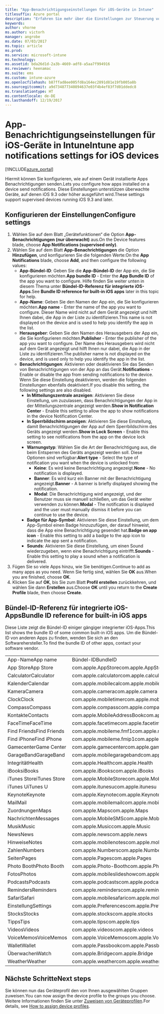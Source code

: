 ```yaml
---
title: "App-Benachrichtigungseinstellungen für iOS-Geräte in Intune"
titlesuffix: Azure portal
description: "Erfahren Sie mehr über die Einstellungen zur Steuerung von Benachrichtigungen von Apps auf iOS-Geräten.\""
keywords: 
author: vhorne
ms.author: victorh
manager: angrobe
ms.date: 07/03/2017
ms.topic: article
ms.prod: 
ms.service: microsoft-intune
ms.technology: 
ms.assetid: bda26d1d-2a3b-4669-adf8-a5aa7f994916
ms.reviewer: heenamac
ms.suite: ems
ms.custom: intune-azure
ms.openlocfilehash: b87ffad8ee005fd8a164ec2891d81e19fb005a8b
ms.sourcegitcommit: a9d734877340894637e03f4b4ef83f7d01ddedc8
ms.translationtype: HT
ms.contentlocale: de-DE
ms.lasthandoff: 12/19/2017
---
```

# <a name="intune-app-notifications-settings-for-ios-devices"></a><span data-ttu-id="6c64f-103">App-Benachrichtigungseinstellungen für iOS-Geräte in Intune</span><span class="sxs-lookup"><span data-stu-id="6c64f-103">Intune app notifications settings for iOS devices</span></span>

[!INCLUDE[azure_portal](./includes/azure_portal.md)]

<span data-ttu-id="6c64f-104">Hiermit können Sie konfigurieren, wie auf einem Gerät installierte Apps Benachrichtigungen senden.</span><span class="sxs-lookup"><span data-stu-id="6c64f-104">Lets you configure how apps installed on a device send notifications.</span></span> <span data-ttu-id="6c64f-105">Diese Einstellungen unterstützen überwachte Geräte, auf denen iOS 9.3 oder höher ausgeführt wird.</span><span class="sxs-lookup"><span data-stu-id="6c64f-105">These settings support supervised devices running iOS 9.3 and later.</span></span>

## <a name="configure-settings"></a><span data-ttu-id="6c64f-106">Konfigurieren der Einstellungen</span><span class="sxs-lookup"><span data-stu-id="6c64f-106">Configure settings</span></span>

1. <span data-ttu-id="6c64f-107">Wählen Sie auf dem Blatt „Gerätefunktionen“ die Option **App-Benachrichtigungen (nur überwacht)** aus.</span><span class="sxs-lookup"><span data-stu-id="6c64f-107">On the Device features blade, choose **App Notifications (supervised only)**.</span></span>
2. <span data-ttu-id="6c64f-108">Wählen Sie auf dem Blatt **App-Benachrichtigungen** die Option **Hinzufügen**, und konfigurieren Sie die folgenden Werte:</span><span class="sxs-lookup"><span data-stu-id="6c64f-108">On the **App Notifications** blade, choose **Add**, and then configure the following values:</span></span>
    - <span data-ttu-id="6c64f-109">**App-Bündel-ID**: Geben Sie die **App-Bündel-ID** der App ein, die Sie konfigurieren möchten.</span><span class="sxs-lookup"><span data-stu-id="6c64f-109">**App bundle ID** - Enter the **App Bundle ID** of the app you want to configure.</span></span> <span data-ttu-id="6c64f-110">Hilfe finden Sie weiter unten in diesem Thema unter **Bündel-ID-Referenz für integrierte iOS-Apps**.</span><span class="sxs-lookup"><span data-stu-id="6c64f-110">See **Bundle ID reference for built-in iOS apps** later in this topic for help.</span></span>
    - <span data-ttu-id="6c64f-111">**App-Name**: Geben Sie den Namen der App ein, die Sie konfigurieren möchten.</span><span class="sxs-lookup"><span data-stu-id="6c64f-111">**App name** - Enter the name of the app you want to configure.</span></span> <span data-ttu-id="6c64f-112">Dieser Name wird nicht auf dem Gerät angezeigt und hilft Ihnen dabei, die App in der Liste zu identifizieren.</span><span class="sxs-lookup"><span data-stu-id="6c64f-112">This name is not displayed on the device and is used to help you identify the app in the list.</span></span>
    - <span data-ttu-id="6c64f-113">**Herausgeber**: Geben Sie den Namen des Herausgebers der App ein, die Sie konfigurieren möchten.</span><span class="sxs-lookup"><span data-stu-id="6c64f-113">**Publisher** - Enter the publisher of the app you want to configure.</span></span> <span data-ttu-id="6c64f-114">Der Name des Herausgebers wird nicht auf dem Gerät angezeigt und hilft Ihnen nur dabei, die App in der Liste zu identifizieren.</span><span class="sxs-lookup"><span data-stu-id="6c64f-114">The publisher name is not displayed on the device, and is used only to help you identify the app in the list.</span></span>
    - <span data-ttu-id="6c64f-115">**Benachrichtigungen**: Aktivieren oder deaktivieren Sie das Senden von Benachrichtigungen von der App an das Gerät.</span><span class="sxs-lookup"><span data-stu-id="6c64f-115">**Notifications** - Enable or disable the app from sending notifications to the device.</span></span> <span data-ttu-id="6c64f-116">Wenn Sie diese Einstellung deaktivieren, werden die folgenden Einstellungen ebenfalls deaktiviert.</span><span class="sxs-lookup"><span data-stu-id="6c64f-116">If you disable this setting, the following settings are also disabled.</span></span>
        - <span data-ttu-id="6c64f-117">**In Mitteilungszentrale anzeigen**: Aktivieren Sie diese Einstellung, um zuzulassen, dass Benachrichtigungen der App in der Mitteilungszentrale angezeigt werden.</span><span class="sxs-lookup"><span data-stu-id="6c64f-117">**Show in Notification Center** - Enable this setting to allow the app to show notifications in the device Notification Center.</span></span>
        - <span data-ttu-id="6c64f-118">**In Sperrbildschirm anzeigen**: Aktivieren Sie diese Einstellung, damit Benachrichtigungen der App auf dem Sperrbildschirm des Geräts angezeigt werden.</span><span class="sxs-lookup"><span data-stu-id="6c64f-118">**Show in Lock Screen** - Enable this setting to see notifications from the app on the device lock screen.</span></span>
        - <span data-ttu-id="6c64f-119">**Warnungstyp**: Wählen Sie die Art der Benachrichtigung aus, die beim Entsperren des Geräts angezeigt werden soll. Diese Optionen sind verfügbar:</span><span class="sxs-lookup"><span data-stu-id="6c64f-119">**Alert type** - Select the type of notification you want when the device is unlocked from:</span></span>
            - <span data-ttu-id="6c64f-120">**Keine**: Es wird keine Benachrichtigung angezeigt.</span><span class="sxs-lookup"><span data-stu-id="6c64f-120">**None** - No notification is displayed.</span></span>
            - <span data-ttu-id="6c64f-121">**Banner**: Es wird kurz ein Banner mit der Benachrichtigung angezeigt.</span><span class="sxs-lookup"><span data-stu-id="6c64f-121">**Banner** - A banner is briefly displayed showing the notification.</span></span>
            - <span data-ttu-id="6c64f-122">**Modal**: Die Benachrichtigung wird angezeigt, und der Benutzer muss sie manuell schließen, um das Gerät weiter verwenden zu können.</span><span class="sxs-lookup"><span data-stu-id="6c64f-122">**Modal** - The notification is displayed and the user must manually dismiss it before you can continue to use the device.</span></span>
        - <span data-ttu-id="6c64f-123">**Badge für App-Symbol**: Aktivieren Sie diese Einstellung, um dem App-Symbol einen Badge hinzuzufügen, der darauf hinweist, dass die App eine Benachrichtigung gesendet hat.</span><span class="sxs-lookup"><span data-stu-id="6c64f-123">**Badge on app icon** - Enable this setting to add a badge to the app icon to indicate the app sent a notification.</span></span>
        - <span data-ttu-id="6c64f-124">**Sounds**: Aktivieren Sie diese Einstellung, um einen Sound wiederzugeben, wenn eine Benachrichtigung eintrifft.</span><span class="sxs-lookup"><span data-stu-id="6c64f-124">**Sounds** - Enable this setting to play a sound when a notification is delivered.</span></span>
3. <span data-ttu-id="6c64f-125">Fügen Sie so viele Apps hinzu, wie Sie benötigen.</span><span class="sxs-lookup"><span data-stu-id="6c64f-125">Continue to add as many apps as you need.</span></span> <span data-ttu-id="6c64f-126">Wenn Sie fertig sind, wählen Sie **OK** aus.</span><span class="sxs-lookup"><span data-stu-id="6c64f-126">When you are finished, choose **OK**.</span></span>
4. <span data-ttu-id="6c64f-127">Klicken Sie auf **OK**, bis Sie zum Blatt **Profil erstellen** zurückkehren, und wählen Sie dann **Erstellen** aus.</span><span class="sxs-lookup"><span data-stu-id="6c64f-127">Choose **OK** until you return to the **Create Profile** blade, then choose **Create**.</span></span> 


## <a name="bundle-id-reference-for-built-in-ios-apps"></a><span data-ttu-id="6c64f-128">Bündel-ID-Referenz für integrierte iOS-Apps</span><span class="sxs-lookup"><span data-stu-id="6c64f-128">Bundle ID reference for built-in iOS apps</span></span>

<span data-ttu-id="6c64f-129">Diese Liste zeigt die Bündel-ID einiger gängiger integrierter iOS-Apps.</span><span class="sxs-lookup"><span data-stu-id="6c64f-129">This list shows the bundle ID of some common built-in iOS apps.</span></span> <span data-ttu-id="6c64f-130">Um die Bündel-ID von anderen Apps zu finden, wenden Sie sich an den Softwarehersteller.</span><span class="sxs-lookup"><span data-stu-id="6c64f-130">To find the bundle ID of other apps, contact your software vendor.</span></span> 

|||
|-|-|
|<span data-ttu-id="6c64f-131">App-Name</span><span class="sxs-lookup"><span data-stu-id="6c64f-131">App name</span></span>|<span data-ttu-id="6c64f-132">Bündel-ID</span><span class="sxs-lookup"><span data-stu-id="6c64f-132">BundleID</span></span>|
|<span data-ttu-id="6c64f-133">App Store</span><span class="sxs-lookup"><span data-stu-id="6c64f-133">App Store</span></span>|<span data-ttu-id="6c64f-134">com.apple.AppStore</span><span class="sxs-lookup"><span data-stu-id="6c64f-134">com.apple.AppStore</span></span>|
|<span data-ttu-id="6c64f-135">Calculator</span><span class="sxs-lookup"><span data-stu-id="6c64f-135">Calculator</span></span>|<span data-ttu-id="6c64f-136">com.apple.calculator</span><span class="sxs-lookup"><span data-stu-id="6c64f-136">com.apple.calculator</span></span>|
|<span data-ttu-id="6c64f-137">Kalender</span><span class="sxs-lookup"><span data-stu-id="6c64f-137">Calendar</span></span>|<span data-ttu-id="6c64f-138">com.apple.mobilecal</span><span class="sxs-lookup"><span data-stu-id="6c64f-138">com.apple.mobilecal</span></span>|
|<span data-ttu-id="6c64f-139">Kamera</span><span class="sxs-lookup"><span data-stu-id="6c64f-139">Camera</span></span>|<span data-ttu-id="6c64f-140">com.apple.camera</span><span class="sxs-lookup"><span data-stu-id="6c64f-140">com.apple.camera</span></span>|
|<span data-ttu-id="6c64f-141">Clock</span><span class="sxs-lookup"><span data-stu-id="6c64f-141">Clock</span></span>|<span data-ttu-id="6c64f-142">com.apple.mobiletimer</span><span class="sxs-lookup"><span data-stu-id="6c64f-142">com.apple.mobiletimer</span></span>|
|<span data-ttu-id="6c64f-143">Compass</span><span class="sxs-lookup"><span data-stu-id="6c64f-143">Compass</span></span>|<span data-ttu-id="6c64f-144">com.apple.compass</span><span class="sxs-lookup"><span data-stu-id="6c64f-144">com.apple.compass</span></span>|
|<span data-ttu-id="6c64f-145">Kontakte</span><span class="sxs-lookup"><span data-stu-id="6c64f-145">Contacts</span></span>|<span data-ttu-id="6c64f-146">com.apple.MobileAddressBook</span><span class="sxs-lookup"><span data-stu-id="6c64f-146">com.apple.MobileAddressBook</span></span>|
|<span data-ttu-id="6c64f-147">FaceTime</span><span class="sxs-lookup"><span data-stu-id="6c64f-147">FaceTime</span></span>|<span data-ttu-id="6c64f-148">com.apple.facetime</span><span class="sxs-lookup"><span data-stu-id="6c64f-148">com.apple.facetime</span></span>|
|<span data-ttu-id="6c64f-149">Find Friends</span><span class="sxs-lookup"><span data-stu-id="6c64f-149">Find Friends</span></span>|<span data-ttu-id="6c64f-150">com.apple.mobileme.fmf1</span><span class="sxs-lookup"><span data-stu-id="6c64f-150">com.apple.mobileme.fmf1</span></span>|
|<span data-ttu-id="6c64f-151">Find iPhone</span><span class="sxs-lookup"><span data-stu-id="6c64f-151">Find iPhone</span></span>|<span data-ttu-id="6c64f-152">com.apple.mobileme.fmip1</span><span class="sxs-lookup"><span data-stu-id="6c64f-152">com.apple.mobileme.fmip1</span></span>|
|<span data-ttu-id="6c64f-153">Gamecenter</span><span class="sxs-lookup"><span data-stu-id="6c64f-153">Game Center</span></span>|<span data-ttu-id="6c64f-154">com.apple.gamecenter</span><span class="sxs-lookup"><span data-stu-id="6c64f-154">com.apple.gamecenter</span></span>|
|<span data-ttu-id="6c64f-155">GarageBand</span><span class="sxs-lookup"><span data-stu-id="6c64f-155">GarageBand</span></span>|<span data-ttu-id="6c64f-156">com.apple.mobilegarageband</span><span class="sxs-lookup"><span data-stu-id="6c64f-156">com.apple.mobilegarageband</span></span>|
|<span data-ttu-id="6c64f-157">Integrität</span><span class="sxs-lookup"><span data-stu-id="6c64f-157">Health</span></span>|<span data-ttu-id="6c64f-158">com.apple.Health</span><span class="sxs-lookup"><span data-stu-id="6c64f-158">com.apple.Health</span></span>|
|<span data-ttu-id="6c64f-159">iBooks</span><span class="sxs-lookup"><span data-stu-id="6c64f-159">iBooks</span></span>|<span data-ttu-id="6c64f-160">com.apple.iBooks</span><span class="sxs-lookup"><span data-stu-id="6c64f-160">com.apple.iBooks</span></span>|
|<span data-ttu-id="6c64f-161">iTunes Store</span><span class="sxs-lookup"><span data-stu-id="6c64f-161">iTunes Store</span></span>|<span data-ttu-id="6c64f-162">com.apple.MobileStore</span><span class="sxs-lookup"><span data-stu-id="6c64f-162">com.apple.MobileStore</span></span>|
|<span data-ttu-id="6c64f-163">iTunes U</span><span class="sxs-lookup"><span data-stu-id="6c64f-163">iTunes U</span></span>|<span data-ttu-id="6c64f-164">com.apple.itunesu</span><span class="sxs-lookup"><span data-stu-id="6c64f-164">com.apple.itunesu</span></span>|
|<span data-ttu-id="6c64f-165">Keynote</span><span class="sxs-lookup"><span data-stu-id="6c64f-165">Keynote</span></span>|<span data-ttu-id="6c64f-166">com.apple.Keynote</span><span class="sxs-lookup"><span data-stu-id="6c64f-166">com.apple.Keynote</span></span>|
|<span data-ttu-id="6c64f-167">Mail</span><span class="sxs-lookup"><span data-stu-id="6c64f-167">Mail</span></span>|<span data-ttu-id="6c64f-168">com.apple.mobilemail</span><span class="sxs-lookup"><span data-stu-id="6c64f-168">com.apple.mobilemail</span></span>|
|<span data-ttu-id="6c64f-169">Zuordnungen</span><span class="sxs-lookup"><span data-stu-id="6c64f-169">Maps</span></span>|<span data-ttu-id="6c64f-170">com.apple.Maps</span><span class="sxs-lookup"><span data-stu-id="6c64f-170">com.apple.Maps</span></span>|
|<span data-ttu-id="6c64f-171">Nachrichten</span><span class="sxs-lookup"><span data-stu-id="6c64f-171">Messages</span></span>|<span data-ttu-id="6c64f-172">com.apple.MobileSMS</span><span class="sxs-lookup"><span data-stu-id="6c64f-172">com.apple.MobileSMS</span></span>|
|<span data-ttu-id="6c64f-173">Musik</span><span class="sxs-lookup"><span data-stu-id="6c64f-173">Music</span></span>|<span data-ttu-id="6c64f-174">com.apple.Music</span><span class="sxs-lookup"><span data-stu-id="6c64f-174">com.apple.Music</span></span>|
|<span data-ttu-id="6c64f-175">News</span><span class="sxs-lookup"><span data-stu-id="6c64f-175">News</span></span>|<span data-ttu-id="6c64f-176">com.apple.news</span><span class="sxs-lookup"><span data-stu-id="6c64f-176">com.apple.news</span></span>|
|<span data-ttu-id="6c64f-177">Hinweise</span><span class="sxs-lookup"><span data-stu-id="6c64f-177">Notes</span></span>|<span data-ttu-id="6c64f-178">com.apple.mobilenotes</span><span class="sxs-lookup"><span data-stu-id="6c64f-178">com.apple.mobilenotes</span></span>|
|<span data-ttu-id="6c64f-179">Zahlen</span><span class="sxs-lookup"><span data-stu-id="6c64f-179">Numbers</span></span>|<span data-ttu-id="6c64f-180">com.apple.Numbers</span><span class="sxs-lookup"><span data-stu-id="6c64f-180">com.apple.Numbers</span></span>|
|<span data-ttu-id="6c64f-181">Seiten</span><span class="sxs-lookup"><span data-stu-id="6c64f-181">Pages</span></span>|<span data-ttu-id="6c64f-182">com.apple.Pages</span><span class="sxs-lookup"><span data-stu-id="6c64f-182">com.apple.Pages</span></span>|
|<span data-ttu-id="6c64f-183">Photo Booth</span><span class="sxs-lookup"><span data-stu-id="6c64f-183">Photo Booth</span></span>|<span data-ttu-id="6c64f-184">com.apple.Photo-Booth</span><span class="sxs-lookup"><span data-stu-id="6c64f-184">com.apple.Photo-Booth</span></span>|
|<span data-ttu-id="6c64f-185">Fotos</span><span class="sxs-lookup"><span data-stu-id="6c64f-185">Photos</span></span>|<span data-ttu-id="6c64f-186">com.apple.mobileslideshow</span><span class="sxs-lookup"><span data-stu-id="6c64f-186">com.apple.mobileslideshow</span></span>|
|<span data-ttu-id="6c64f-187">Podcasts</span><span class="sxs-lookup"><span data-stu-id="6c64f-187">Podcasts</span></span>|<span data-ttu-id="6c64f-188">com.apple.podcasts</span><span class="sxs-lookup"><span data-stu-id="6c64f-188">com.apple.podcasts</span></span>|
|<span data-ttu-id="6c64f-189">Reminders</span><span class="sxs-lookup"><span data-stu-id="6c64f-189">Reminders</span></span>|<span data-ttu-id="6c64f-190">com.apple.reminders</span><span class="sxs-lookup"><span data-stu-id="6c64f-190">com.apple.reminders</span></span>|
|<span data-ttu-id="6c64f-191">Safari</span><span class="sxs-lookup"><span data-stu-id="6c64f-191">Safari</span></span>|<span data-ttu-id="6c64f-192">com.apple.mobilesafari</span><span class="sxs-lookup"><span data-stu-id="6c64f-192">com.apple.mobilesafari</span></span>|
|<span data-ttu-id="6c64f-193">Einstellung</span><span class="sxs-lookup"><span data-stu-id="6c64f-193">Settings</span></span>|<span data-ttu-id="6c64f-194">com.apple.Preferences</span><span class="sxs-lookup"><span data-stu-id="6c64f-194">com.apple.Preferences</span></span>|
|<span data-ttu-id="6c64f-195">Stocks</span><span class="sxs-lookup"><span data-stu-id="6c64f-195">Stocks</span></span>|<span data-ttu-id="6c64f-196">com.apple.stocks</span><span class="sxs-lookup"><span data-stu-id="6c64f-196">com.apple.stocks</span></span>|
|<span data-ttu-id="6c64f-197">Tipps</span><span class="sxs-lookup"><span data-stu-id="6c64f-197">Tips</span></span>|<span data-ttu-id="6c64f-198">com.apple.tips</span><span class="sxs-lookup"><span data-stu-id="6c64f-198">com.apple.tips</span></span>|
|<span data-ttu-id="6c64f-199">Videos</span><span class="sxs-lookup"><span data-stu-id="6c64f-199">Videos</span></span>|<span data-ttu-id="6c64f-200">com.apple.videos</span><span class="sxs-lookup"><span data-stu-id="6c64f-200">com.apple.videos</span></span>|
|<span data-ttu-id="6c64f-201">VoiceMemos</span><span class="sxs-lookup"><span data-stu-id="6c64f-201">VoiceMemos</span></span>|<span data-ttu-id="6c64f-202">com.apple.VoiceMemos</span><span class="sxs-lookup"><span data-stu-id="6c64f-202">com.apple.VoiceMemos</span></span>|
|<span data-ttu-id="6c64f-203">Wallet</span><span class="sxs-lookup"><span data-stu-id="6c64f-203">Wallet</span></span>|<span data-ttu-id="6c64f-204">com.apple.Passbook</span><span class="sxs-lookup"><span data-stu-id="6c64f-204">com.apple.Passbook</span></span>|
|<span data-ttu-id="6c64f-205">Überwachen</span><span class="sxs-lookup"><span data-stu-id="6c64f-205">Watch</span></span>|<span data-ttu-id="6c64f-206">com.apple.Bridge</span><span class="sxs-lookup"><span data-stu-id="6c64f-206">com.apple.Bridge</span></span>|
|<span data-ttu-id="6c64f-207">Weather</span><span class="sxs-lookup"><span data-stu-id="6c64f-207">Weather</span></span>|<span data-ttu-id="6c64f-208">com.apple.weather</span><span class="sxs-lookup"><span data-stu-id="6c64f-208">com.apple.weather</span></span>|

## <a name="next-steps"></a><span data-ttu-id="6c64f-209">Nächste Schritte</span><span class="sxs-lookup"><span data-stu-id="6c64f-209">Next steps</span></span>

<span data-ttu-id="6c64f-210">Sie können nun das Geräteprofil den von Ihnen ausgewählten Gruppen zuweisen.</span><span class="sxs-lookup"><span data-stu-id="6c64f-210">You can now assign the device profile to the groups you choose.</span></span> <span data-ttu-id="6c64f-211">Weitere Informationen finden Sie unter [Zuweisen von Geräteprofilen](device-profile-assign.md).</span><span class="sxs-lookup"><span data-stu-id="6c64f-211">For details, see [How to assign device profiles](device-profile-assign.md).</span></span>
